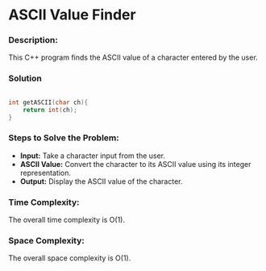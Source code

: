 # ASCII Value Finder

### Description:
This C++ program finds the ASCII value of a character entered by the user.

### Solution

```cpp

int getASCII(char ch){
    return int(ch);
}

```

### Steps to Solve the Problem:
- **Input:** Take a character input from the user.
- **ASCII Value:** Convert the character to its ASCII value using its integer representation.
- **Output:** Display the ASCII value of the character.

### Time Complexity:
The overall time complexity is O(1).

### Space Complexity:
The overall space complexity is O(1).